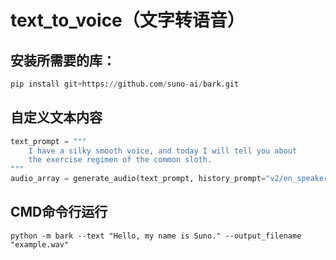 text_to_voice（文字转语音）
================================

## 安装所需要的库：
```python
pip install git+https://github.com/suno-ai/bark.git
```
## 自定义文本内容
```python
text_prompt = """
    I have a silky smooth voice, and today I will tell you about
    the exercise regimen of the common sloth.
"""
audio_array = generate_audio(text_prompt, history_prompt="v2/en_speaker_1")
```

## CMD命令行运行
```Shell
python -m bark --text "Hello, my name is Suno." --output_filename "example.wav"
```
